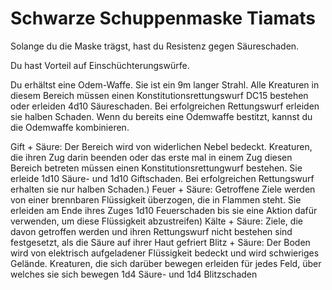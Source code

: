 # Schwarze Schuppenmaske Tiamats

Solange du die Maske trägst, hast du Resistenz gegen Säureschaden. 

Du hast Vorteil auf Einschüchterungswürfe. 

Du erhältst eine Odem-Waffe. Sie ist ein 9m langer Strahl. Alle Kreaturen in diesem Bereich müssen einen Konstitutionsrettungswurf DC15 bestehen oder erleiden 4d10 Säureschaden. Bei erfolgreichen Rettungswurf erleiden sie halben Schaden.
Wenn du bereits eine Odemwaffe bestitzt, kannst du die Odemwaffe kombinieren.

Gift + Säure: Der Bereich wird von widerlichen Nebel bedeckt. Kreaturen, die ihren Zug darin beenden oder das erste mal in einem Zug diesen Bereich betreten müssen einen Konstitutionsrettungwurf bestehen. Sie erleide 1d10 Säure- und 1d10 Giftschaden. Bei erfolgreichen Rettungswurf erhalten sie nur halben Schaden.)
Feuer + Säure: Getroffene Ziele werden von einer brennbaren Flüssigkeit überzogen, die in Flammen steht. Sie erleiden am Ende ihres Zuges 1d10 Feuerschaden bis sie eine Aktion dafür verwenden, um diese Flüssigkeit abzustreifen)
Kälte + Säure: Ziele, die davon getroffen werden und ihren Rettungswurf nicht bestehen sind festgesetzt, als die Säure auf ihrer Haut gefriert
Blitz + Säure: Der Boden wird von elektrisch aufgeladener Flüssigkeit bedeckt und wird schwieriges Gelände. Kreaturen, die sich darüber bewegen erleiden für jedes Feld, über welches sie sich bewegen 1d4 Säure- und 1d4 Blitzschaden
